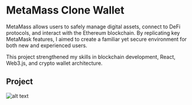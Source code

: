 # MetaMass Clone Wallet
MetaMass allows users to safely manage digital assets, connect to DeFi protocols, and interact with the Ethereum blockchain. By replicating key MetaMask features, I aimed to create a familiar yet secure environment for both new and experienced users.

This project strengthened my skills in blockchain development, React, Web3.js, and crypto wallet architecture.

## Project
![alt text](./frontend/assets/public/metamask.gif)
